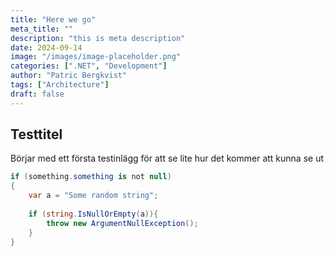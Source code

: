 ```yaml
---
title: "Here we go"
meta_title: ""
description: "this is meta description"
date: 2024-09-14
image: "/images/image-placeholder.png"
categories: [".NET", "Development"]
author: "Patric Bergkvist"
tags: ["Architecture"]
draft: false
---
```


## Testtitel
Börjar med ett första testinlägg för att se lite hur det kommer att kunna se ut

```csharp
if (something.something is not null)
{
    var a = "Some random string";
    
    if (string.IsNullOrEmpty(a)){
        throw new ArgumentNullException();
    }
}
```